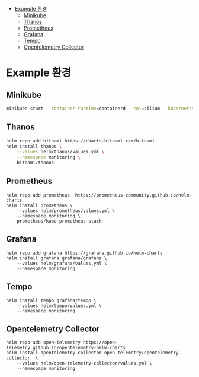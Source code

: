 - [Example 환경](#example-환경)
  - [Minikube](#minikube)
  - [Thanos](#thanos)
  - [Prometheus](#prometheus)
  - [Grafana](#grafana)
  - [Tempo](#tempo)
  - [Opentelemetry Collector](#opentelemetry-collector)

# Example 환경

## Minikube

```bash
minikube start --container-runtime=containerd --cni=cilium --kubernetes-version=v1.28.10
```

## Thanos

```bash
helm repo add bitnami https://charts.bitnami.com/bitnami
helm install thanos \
    --values helm/thanos/values.yml \
    --namespace monitoring \
    bitnami/thanos
```

## Prometheus

```
helm repo add prometheus  https://prometheus-community.github.io/helm-charts
helm install prometheus \
    --values helm/prometheus/values.yml \
    --namespace monitoring \
    prometheus/kube-prometheus-stack
```

## Grafana

```
helm repo add grafana https://grafana.github.io/helm-charts
helm install grafana grafana/grafana \
    --values helm/grafana/values.yml \
    --namespace monitoring
```

## Tempo

```
helm install tempo grafana/tempo \
    --values helm/tempo/values.yml \
    --namespace monitoring
```

## Opentelemetry Collector

```
helm repo add open-telemetry https://open-telemetry.github.io/opentelemetry-helm-charts
helm install opentelemetry-collector open-telemetry/opentelemetry-collector  \
    --values helm/open-telemetry-collector/values.yml \
    --namespace monitoring
```